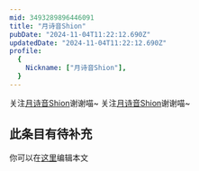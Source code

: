 ```yaml
---
mid: 3493289896446091
title: "月诗音Shion"
pubDate: "2024-11-04T11:22:12.690Z"
updatedDate: "2024-11-04T11:22:12.690Z"
profile:
  {
    Nickname: ["月诗音Shion"],
  }
---
```


关注[月诗音Shion](https://space.bilibili.com/3493289896446091)谢谢喵~ 关注[月诗音Shion](https://space.bilibili.com/3493289896446091)谢谢喵~

## 此条目有待补充
你可以在[这里](https://github.com/Yuhanawa/VTuber.ICU/edit/master/src/content/v/月诗音Shion/index.md)编辑本文
